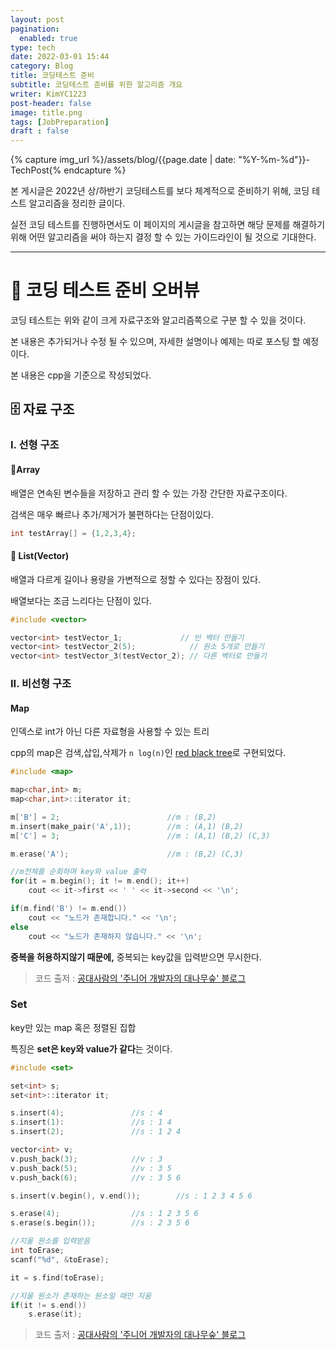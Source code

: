 ```yaml
---
layout: post
pagination: 
  enabled: true
type: tech
date: 2022-03-01 15:44
category: Blog
title: 코딩테스트 준비
subtitle: 코딩테스트 준비를 위한 알고리즘 개요
writer: KimYC1223
post-header: false
image: title.png
tags: [JobPreparation]
draft : false
---
```


{% capture img_url %}/assets/blog/{{page.date | date: "%Y-%m-%d"}}-TechPost{% endcapture %}

본 게시글은 2022년 상/하반기 코딩테스트를 보다 체계적으로 준비하기 위해, 코딩 테스트 알고리즘을 정리한 글이다.

실전 코딩 테스트를 진행하면서도 이 페이지의 게시글을 참고하면 해당 문제를 해결하기 위해 어떤 알고리즘을 써야 하는지 결정 할 수 있는 가이드라인이 될 것으로 기대한다.

---
# 📘 코딩 테스트 준비 오버뷰

코딩 테스트는 위와 같이 크게 자료구조와 알고리즘쪽으로 구분 할 수 있을 것이다.

본 내용은 추가되거나 수정 될 수 있으며, 자세한 설명이나 예제는 따로 포스팅 할 예정이다.

본 내용은 cpp을 기준으로 작성되었다.

## 🗄️ 자료 구조

### I. 선형 구조

#### 💠Array

배열은 연속된 변수들을 저장하고 관리 할 수 있는 가장 간단한 자료구조이다.

검색은 매우 빠르나 추가/제거가 불편하다는 단점이있다.

``` cpp
int testArray[] = {1,2,3,4};
```

#### 💠 List(Vector)

배열과 다르게 길이나 용량을 가변적으로 정할 수 있다는 장점이 있다.

배열보다는 조금 느리다는 단점이 있다.

``` cpp
#include <vector>

vector<int> testVector_1;             // 빈 벡터 만들기
vector<int> testVector_2(5);            // 원소 5개로 만들기
vector<int> testVector_3(testVector_2); // 다른 벡터로 만들기
```

### II. 비선형 구조

#### Map

인덱스로 int가 아닌 다른 자료형을 사용할 수 있는 트리

cpp의 map은 검색,삽입,삭제가 ```n log(n)```인 [red black tree](https://ko.wikipedia.org/wiki/%EB%A0%88%EB%93%9C-%EB%B8%94%EB%9E%99_%ED%8A%B8%EB%A6%AC)로 구현되었다.

``` cpp
#include <map>

map<char,int> m;
map<char,int>::iterator it;

m['B'] = 2;                        //m : (B,2)
m.insert(make_pair('A',1));        //m : (A,1) (B,2)
m['C'] = 3;                        //m : (A,1) (B,2) (C,3)

m.erase('A');                      //m : (B,2) (C,3)

//m전체를 순회하며 key와 value 출력
for(it = m.begin(); it != m.end(); it++)
    cout << it->first << ' ' << it->second << '\n';

if(m.find('B') != m.end())
    cout << "노드가 존재합니다." << '\n';
else
    cout << "노드가 존재하지 않습니다." << '\n';

```

**중복을 허용하지않기 때문에,** 중복되는 key값을 입력받으면 무시한다.

> 코드 출저 : [공대사람의 '주니어 개발자의 대나무숲' 블로그](https://sarah950716.tistory.com/6)

### Set

key만 있는 map 혹은 정렬된 집합

특징은 **set은 key와 value가 같다**는 것이다.

``` cpp
#include <set>

set<int> s;
set<int>::iterator it;

s.insert(4);               //s : 4
s.insert(1):               //s : 1 4
s.insert(2);               //s : 1 2 4

vector<int> v;
v.push_back(3);            //v : 3
v.push_back(5);            //v : 3 5
v.push_back(6);            //v : 3 5 6

s.insert(v.begin(), v.end());        //s : 1 2 3 4 5 6

s.erase(4);                //s : 1 2 3 5 6
s.erase(s.begin());        //s : 2 3 5 6

//지울 원소를 입력받음
int toErase;
scanf("%d", &toErase);

it = s.find(toErase);

//지울 원소가 존재하는 원소일 때만 지움
if(it != s.end())
    s.erase(it);
```

> 코드 출저 : [공대사람의 '주니어 개발자의 대나무숲' 블로그](https://sarah950716.tistory.com/6)
